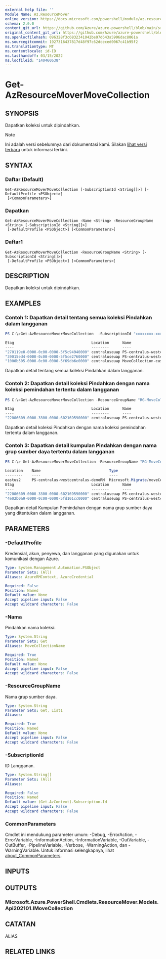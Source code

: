 ```yaml
---
external help file: ''
Module Name: Az.ResourceMover
online version: https://docs.microsoft.com/powershell/module/az.resourcemover/get-azresourcemovermovecollection
schema: 2.0.0
content_git_url: https://github.com/Azure/azure-powershell/blob/main/src/ResourceMover/help/Get-AzResourceMoverMoveCollection.md
original_content_git_url: https://github.com/Azure/azure-powershell/blob/main/src/ResourceMover/help/Get-AzResourceMoverMoveCollection.md
ms.openlocfilehash: 096328f3c6832341042be07d643a5996dac8061a
ms.sourcegitcommit: 1927316437817d48f97c62dceced0067c41b95f2
ms.translationtype: MT
ms.contentlocale: id-ID
ms.lasthandoff: 03/15/2022
ms.locfileid: "140460638"
---
```

# Get-AzResourceMoverMoveCollection

## SYNOPSIS
Dapatkan koleksi untuk dipindahkan.

> [!NOTE]
>Ini adalah versi sebelumnya dari dokumentasi kami. Silakan [lihat versi terbaru](/powershell/module/az.resourcemover/get-azresourcemovermovecollection) untuk informasi terkini.

## SYNTAX

### Daftar (Default)
```
Get-AzResourceMoverMoveCollection [-SubscriptionId <String[]>] [-DefaultProfile <PSObject>]
 [<CommonParameters>]
```

### Dapatkan
```
Get-AzResourceMoverMoveCollection -Name <String> -ResourceGroupName <String> [-SubscriptionId <String[]>]
 [-DefaultProfile <PSObject>] [<CommonParameters>]
```

### Daftar1
```
Get-AzResourceMoverMoveCollection -ResourceGroupName <String> [-SubscriptionId <String[]>]
 [-DefaultProfile <PSObject>] [<CommonParameters>]
```

## DESCRIPTION
Dapatkan koleksi untuk dipindahkan.

## EXAMPLES

### Contoh 1: Dapatkan detail tentang semua koleksi Pindahkan dalam langganan
```powershell
PS C:\>Get-AzResourceMoverMoveCollection  -SubscriptionId "xxxxxxxx-xxxx-xxxx-xxxx-xxxxxxxxxxxx"

Etag                                   Location      Name                                Type                             
----                                   --------      ----                                ----                             
"270119e0-0000-0c00-0000-5f5c94940000" centraluseuap PS-centralus-westcentralus-demoRMS  Microsoft.Migrate/moveCollections
"39015ed4-0000-0c00-0000-5f5ce2760000" centraluseuap PS-centralus-westcentralus-demo2RMS Microsoft.Migrate/moveCollections
"1000b505-0000-0c00-0000-5f69db6e0000" centraluseuap MoveCollection-cus-eus-ccy         Microsoft.Migrate/moveCollections


```

Dapatkan detail tentang semua koleksi Pindahkan dalam langganan.

### Contoh 2: Dapatkan detail koleksi Pindahkan dengan nama koleksi pemindahan tertentu dalam langganan
```powershell
PS C:\>Get-AzResourceMoverMoveCollection -ResourceGroupName "RG-MoveCollection-demoRMS" -Name "PS-centralus-westcentralus-demoRMS"

Etag                                   Location      Name                               Type                             
----                                   --------      ----                               ----                             
"22006609-0000-3300-0000-602169590000" centraluseuap PS-centralus-westcentralus-demoRMS Microsoft.Migrate/moveCollections

```

Dapatkan detail koleksi Pindahkan dengan nama koleksi pemindahan tertentu dalam langganan.

### Contoh 3: Dapatkan detail kumpulan Pindahkan dengan nama grup sumber daya tertentu dalam langganan
```powershell
PS C:\> Get-AzResourceMoverMoveCollection -ResourceGroupName "RG-MoveCollection-demoRMS" 

Location    Name                               Type
--------    ----                               ----
eastus2     PS-centralus-westcentralus-demoRM  Microsoft.Migrate/moveCollections
Etag                                   Location      Name                                Type                             
----                                   --------      ----                                ----                             
"22006609-0000-3300-0000-602169590000" centraluseuap PS-centralus-westcentralus-demoRMS  Microsoft.Migrate/moveCollections
"4e02b0a9-0000-0c00-0000-5fd101cc0000" centraluseuap PS-centralus-westcentralus-demo2RMS Microsoft.Migrate/moveCollections

```

Dapatkan detail Kumpulan Pemindahan dengan nama grup sumber daya yang ditentukan dalam langganan.

## PARAMETERS

### -DefaultProfile
Kredensial, akun, penyewa, dan langganan yang digunakan untuk komunikasi dengan Azure.

```yaml
Type: System.Management.Automation.PSObject
Parameter Sets: (All)
Aliases: AzureRMContext, AzureCredential

Required: False
Position: Named
Default value: None
Accept pipeline input: False
Accept wildcard characters: False
```

### -Nama
Pindahkan nama koleksi.

```yaml
Type: System.String
Parameter Sets: Get
Aliases: MoveCollectionName

Required: True
Position: Named
Default value: None
Accept pipeline input: False
Accept wildcard characters: False
```

### -ResourceGroupName
Nama grup sumber daya.

```yaml
Type: System.String
Parameter Sets: Get, List1
Aliases:

Required: True
Position: Named
Default value: None
Accept pipeline input: False
Accept wildcard characters: False
```

### -SubscriptionId
ID Langganan.

```yaml
Type: System.String[]
Parameter Sets: (All)
Aliases:

Required: False
Position: Named
Default value: (Get-AzContext).Subscription.Id
Accept pipeline input: False
Accept wildcard characters: False
```

### CommonParameters
Cmdlet ini mendukung parameter umum: -Debug, -ErrorAction, -ErrorVariable, -InformationAction, -InformationVariable, -OutVariable, -OutBuffer, -PipelineVariable, -Verbose, -WarningAction, dan -WarningVariable. Untuk informasi selengkapnya, lihat [about_CommonParameters](http://go.microsoft.com/fwlink/?LinkID=113216).

## INPUTS

## OUTPUTS

### Microsoft.Azure.PowerShell.Cmdlets.ResourceMover.Models.Api202101.IMoveCollection

## CATATAN

ALIAS

## RELATED LINKS

